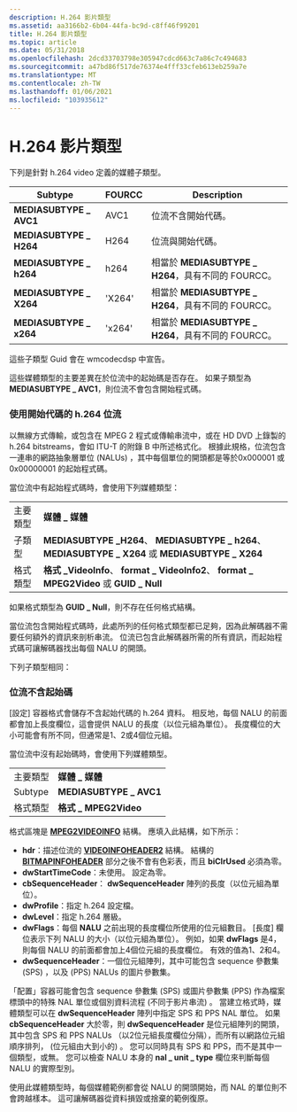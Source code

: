 ```yaml
---
description: H.264 影片類型
ms.assetid: aa3166b2-6b04-44fa-bc9d-c8ff46f99201
title: H.264 影片類型
ms.topic: article
ms.date: 05/31/2018
ms.openlocfilehash: 2dcd33703798e305947cdcd663c7a86c7c494683
ms.sourcegitcommit: a47bd86f517de76374e4fff33cfeb613eb259a7e
ms.translationtype: MT
ms.contentlocale: zh-TW
ms.lasthandoff: 01/06/2021
ms.locfileid: "103935612"
---
```

# <a name="h264-video-types"></a>H.264 影片類型

下列是針對 h.264 video 定義的媒體子類型。



| Subtype                | FOURCC | Description                                                    |
|------------------------|--------|----------------------------------------------------------------|
| **MEDIASUBTYPE \_ AVC1** | AVC1 | 位流不含開始代碼。                           |
| **MEDIASUBTYPE \_ H264** | H264 | 位流與開始代碼。                              |
| **MEDIASUBTYPE \_ h264** | h264 | 相當於 **MEDIASUBTYPE \_ H264**，具有不同的 FOURCC。 |
| **MEDIASUBTYPE \_ X264** | 'X264' | 相當於 **MEDIASUBTYPE \_ H264**，具有不同的 FOURCC。 |
| **MEDIASUBTYPE \_ x264** | 'x264' | 相當於 **MEDIASUBTYPE \_ H264**，具有不同的 FOURCC。 |



 

這些子類型 Guid 會在 wmcodecdsp 中宣告。

這些媒體類型的主要差異在於位流中的起始碼是否存在。 如果子類型為 **MEDIASUBTYPE \_ AVC1**，則位流不會包含開始程式碼。

### <a name="h264-bitstream-with-start-codes"></a>使用開始代碼的 h.264 位流

以無線方式傳輸，或包含在 MPEG 2 程式或傳輸串流中，或在 HD DVD 上錄製的 h.264 bitstreams，會如 ITU-T 的附錄 B 中所述格式化。 根據此規格，位流包含一連串的網路抽象層單位 (NALUs) ，其中每個單位的開頭都是等於0x000001 或0x00000001 的起始程式碼。

當位流中有起始程式碼時，會使用下列媒體類型：



|             |                                                                                                   |
|-------------|---------------------------------------------------------------------------------------------------|
| 主要類型  | **媒體 \_ 媒體**                                                                              |
| 子類型    | **MEDIASUBTYPE \_H264**、 **MEDIASUBTYPE \_ h264**、 **MEDIASUBTYPE \_ X264** 或 **MEDIASUBTYPE \_ X264** |
| 格式類型 | **格式 \_VideoInfo**、 **format \_ VideoInfo2**、 **format \_ MPEG2Video** 或 **GUID \_ Null**          |



 

如果格式類型為 **GUID \_ Null**，則不存在任何格式結構。

當位流包含開始程式碼時，此處所列的任何格式類型都已足夠，因為此解碼器不需要任何額外的資訊來剖析串流。 位流已包含此解碼器所需的所有資訊，而起始程式碼可讓解碼器找出每個 NALU 的開頭。

下列子類型相同：

### <a name="h264-bitstream-without-start-codes"></a>位流不含起始碼

[設定] 容器格式會儲存不含起始代碼的 h.264 資料。 相反地，每個 NALU 的前面都會加上長度欄位，這會提供 NALU 的長度（以位元組為單位）。 長度欄位的大小可能會有所不同，但通常是1、2或4個位元組。

當位流中沒有起始碼時，會使用下列媒體類型。



|             |                        |
|-------------|------------------------|
| 主要類型  | **媒體 \_ 媒體**   |
| Subtype     | **MEDIASUBTYPE \_ AVC1** |
| 格式類型 | **格式 \_ MPEG2Video** |



 

格式區塊是 [**MPEG2VIDEOINFO**](/previous-versions/windows/desktop/api/dvdmedia/ns-dvdmedia-mpeg2videoinfo) 結構。 應填入此結構，如下所示：

-   **hdr**：描述位流的 [**VIDEOINFOHEADER2**](/previous-versions/windows/desktop/api/dvdmedia/ns-dvdmedia-videoinfoheader2) 結構。 結構的 [**BITMAPINFOHEADER**](/windows/win32/api/wingdi/ns-wingdi-bitmapinfoheader) 部分之後不會有色彩表，而且 **biClrUsed** 必須為零。
-   **dwStartTimeCode**：未使用。 設定為零。
-   **cbSequenceHeader**： **dwSequenceHeader** 陣列的長度（以位元組為單位）。
-   **dwProfile**：指定 h.264 設定檔。
-   **dwLevel**：指定 h.264 層級。
-   **dwFlags**：每個 **NALU** 之前出現的長度欄位所使用的位元組數目。 [長度] 欄位表示下列 NALU 的大小（以位元組為單位）。 例如，如果 **dwFlags** 是4，則每個 NALU 的前面都會加上4個位元組的長度欄位。 有效的值為1、2和4。
-   **dwSequenceHeader**：一個位元組陣列，其中可能包含 sequence 參數集 (SPS) ，以及 (PPS) NALUs 的圖片參數集。

「配置」容器可能會包含 sequence 參數集 (SPS) 或圖片參數集 (PPS) 作為檔案標頭中的特殊 NAL 單位或個別資料流程 (不同于影片串流) 。 當建立格式時，媒體類型可以在 **dwSequenceHeader** 陣列中指定 SPS 和 PPS NAL 單位。 如果 **cbSequenceHeader** 大於零，則 **dwSequenceHeader** 是位元組陣列的開頭，其中包含 SPS 和 PPS NALUs （以2位元組長度欄位分隔），而所有以網路位元組順序排列， (位元組由大到小的) 。 您可以同時具有 SPS 和 PPS，而不是其中一個類型，或無。 您可以檢查 NALU 本身的 **nal \_ unit \_ type** 欄位來判斷每個 NALU 的實際型別。

使用此媒體類型時，每個媒體範例都會從 NALU 的開頭開始，而 NAL 的單位則不會跨越樣本。 這可讓解碼器從資料損毀或捨棄的範例復原。

 

 



